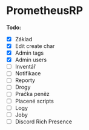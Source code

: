 # PrometheusRP

**Todo:**
- [x] Základ
- [x] Edit create char
- [x] Admin tags
- [x] Admin users
- [ ] Inventář
- [ ] Notifikace
- [ ] Reporty
- [ ] Drogy
- [ ] Pračka peněz
- [ ] Placené scripts
- [ ] Logy
- [ ] Joby
- [ ] Discord Rich Presence
